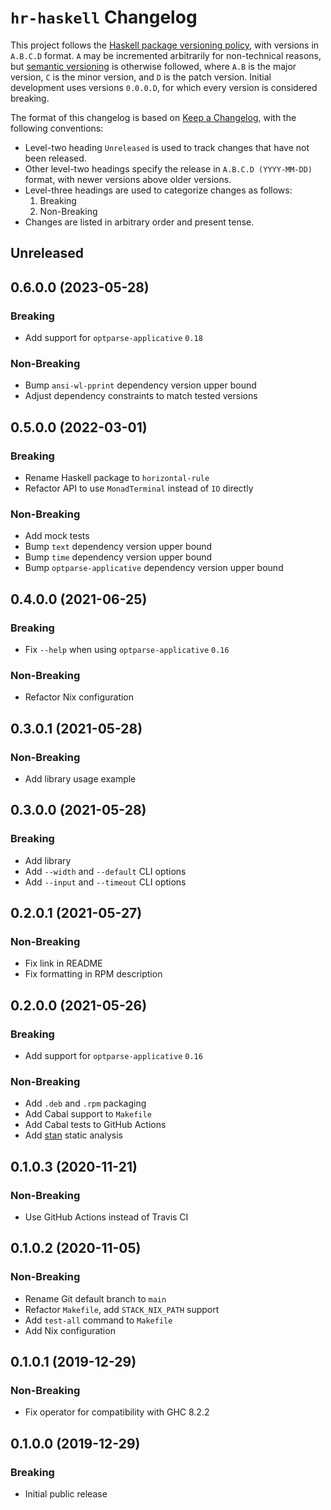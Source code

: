 # `hr-haskell` Changelog

This project follows the [Haskell package versioning policy][PVP], with
versions in `A.B.C.D` format.  `A` may be incremented arbitrarily for
non-technical reasons, but [semantic versioning][SemVer] is otherwise
followed, where `A.B` is the major version, `C` is the minor version, and `D`
is the patch version.  Initial development uses versions `0.0.0.D`, for which
every version is considered breaking.

[PVP]: <https://pvp.haskell.org/>
[SemVer]: <https://semver.org/>

The format of this changelog is based on [Keep a Changelog][KaC], with the
following conventions:

* Level-two heading `Unreleased` is used to track changes that have not been
  released.
* Other level-two headings specify the release in `A.B.C.D (YYYY-MM-DD)`
  format, with newer versions above older versions.
* Level-three headings are used to categorize changes as follows:
    1. Breaking
    2. Non-Breaking
* Changes are listed in arbitrary order and present tense.

[KaC]: <https://keepachangelog.com/en/1.0.0/>

## Unreleased

## 0.6.0.0 (2023-05-28)

### Breaking

* Add support for `optparse-applicative` `0.18`

### Non-Breaking

* Bump `ansi-wl-pprint` dependency version upper bound
* Adjust dependency constraints to match tested versions

## 0.5.0.0 (2022-03-01)

### Breaking

* Rename Haskell package to `horizontal-rule`
* Refactor API to use `MonadTerminal` instead of `IO` directly

### Non-Breaking

* Add mock tests
* Bump `text` dependency version upper bound
* Bump `time` dependency version upper bound
* Bump `optparse-applicative` dependency version upper bound

## 0.4.0.0 (2021-06-25)

### Breaking

* Fix `--help` when using `optparse-applicative` `0.16`

### Non-Breaking

* Refactor Nix configuration

## 0.3.0.1 (2021-05-28)

### Non-Breaking

* Add library usage example

## 0.3.0.0 (2021-05-28)

### Breaking

* Add library
* Add `--width` and `--default` CLI options
* Add `--input` and `--timeout` CLI options

## 0.2.0.1 (2021-05-27)

### Non-Breaking

* Fix link in README
* Fix formatting in RPM description

## 0.2.0.0 (2021-05-26)

### Breaking

* Add support for `optparse-applicative` `0.16`

### Non-Breaking

* Add `.deb` and `.rpm` packaging
* Add Cabal support to `Makefile`
* Add Cabal tests to GitHub Actions
* Add [stan](https://hackage.haskell.org/package/stan) static analysis

## 0.1.0.3 (2020-11-21)

### Non-Breaking

* Use GitHub Actions instead of Travis CI

## 0.1.0.2 (2020-11-05)

### Non-Breaking

* Rename Git default branch to `main`
* Refactor `Makefile`, add `STACK_NIX_PATH` support
* Add `test-all` command to `Makefile`
* Add Nix configuration

## 0.1.0.1 (2019-12-29)

### Non-Breaking

* Fix operator for compatibility with GHC 8.2.2

## 0.1.0.0 (2019-12-29)

### Breaking

* Initial public release
